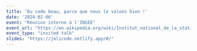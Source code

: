```yaml
---
title: 'Du code beau, parce que nous le valons bien !'
date: '2024-02-06'
event: "Réunion interne à l'INSEE"
event_url: "https://en.wikipedia.org/wiki/Institut_national_de_la_statistique_et_des_%C3%A9tudes_%C3%A9conomiques"
event_type: "invited talk"
slides: "https://jolicode.netlify.app/#/"
---
```

